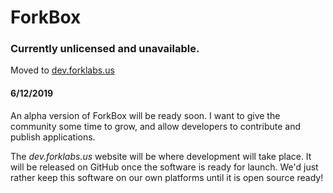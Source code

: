 # ForkBox
### Currently unlicensed and unavailable.
Moved to [dev.forklabs.us](https://dev.forklabs.us/forklabs/forkbox)

#### 6/12/2019
An alpha version of ForkBox will be ready soon. I want to give the community some time to grow, and allow developers to contribute and publish applications.

The *dev.forklabs.us* website will be where development will take place. It will be released on GitHub once the software is ready for launch. We'd just rather keep this software on our own platforms until it is open source ready!
